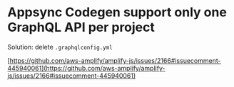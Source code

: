 # Appsync Codegen support only one GraphQL API per project

Solution: delete `.graphqlconfig.yml`

[https://github.com/aws-amplify/amplify-js/issues/2166#issuecomment-445940061](https://github.com/aws-amplify/amplify-js/issues/2166#issuecomment-445940061)